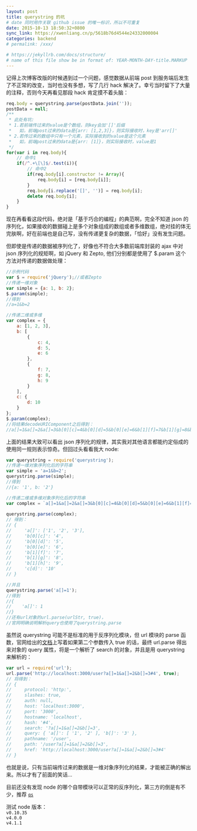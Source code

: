 ```yaml
---
layout: post
title: querystring 的坑
# date 同时用作关联 github issue 的唯一标识，所以不可重复
date: 2015-10-13 18:50:32+0800
sync_link: https://xwenliang.cn/p/5618b76d4544e24332000004
categories: backend
# permalink: /xxx/

# https://jekyllrb.com/docs/structure/
# name of this file show be in format of: YEAR-MONTH-DAY-title.MARKUP
---
```



记得上次博客改版的时候遇到过一个问题，感觉数据从前端 post 到服务端后发生了不正常的改变，当时也没有多想，写了几行 hack 解决了。幸亏当时留下了大量的注释，否则今天再看见那段 hack 肯定摸不着头脑：  

```javascript
req.body = querystring.parse(postData.join(''));
postData = null;
/**
 * 此处有坑:
 * 1.若前端传过来的value是个数组，则key会加'[]'后缀
 *   如，前端post过来的data是{arr: [1,2,3]}，则实际接收时，key是'arr[]'
 * 2.若传过来的数组中只有一个元素，实际接收到的value是这个元素
 *   如，前端post过来的data是{arr: [1]}，则实际接收时，value是1
 */
for(var i in req.body){
	// 命中1
	if(/^.+\[\]$/.test(i)){
		// 命中2
		if(req.body[i].constructor != Array){
			req.body[i] = [req.body[i]];
		}
		req.body[i.replace('[]', '')] = req.body[i];
		delete req.body[i];
	}
}
```

现在再看看这段代码，绝对是「基于巧合的编程」的典范啊，完全不知道 json 的序列化，如果接收的数据碰上是多个对象组成的数组或者多维数组，绝对挂的体无完肤啊，好在前端也是自己写，没有传递更复杂的数据，「恰好」没有发生问题。  

但即使是传递的数据被序列化了，好像也不符合大多数前端库封装的 ajax 中对 json 序列化的规矩啊，如 jQuery 和 Zepto, 他们分别都是使用了 $.param 这个方法对传递的数据做处理：  

```javascript
//示例代码
var $ = require('jQuery');//或者Zepto
//传递一维对象
var simple = {a: 1, b: 2};
$.param(simple);
//得到
//a=1&b=2

//传递二维或多维
var complex = {
    a: [1, 2, 3],
    b: [
        {
            c: 4,
            d: 5,
            e: 6
        },
        {
            f: 7,
            g: 8,
            h: 9
        }
    ],
    c: {
        d: 10
    }
};
$.param(complex);
//将结果decodeURIComponent之后得到：
//a[]=1&a[]=2&a[]=3&b[0][c]=4&b[0][d]=5&b[0][e]=6&b[1][f]=7&b[1][g]=8&b[1][h]=9&c[d]=10
 ```

上面的结果大致可以看出 json 序列化的规律，其实我对其他语言都能约定俗成的使用同一规则表示惊奇。但回过头看看我大 node:  

```javascript
var querystring = require('querystring');
//传递一维对象序列化后的字符串
var simple = 'a=1&b=2';
querystring.parse(simple);
//得到
//{a: '1', b: '2'}

//传递二维或多维对象序列化后的字符串
var complex = `a[]=1&a[]=2&a[]=3&b[0][c]=4&b[0][d]=5&b[0][e]=6&b[1][f]=7&b[1][g]=8&b[1][h]=9&c[d]=10`;
 
querystring.parse(complex);
// 得到：
// { 
//     'a[]': ['1', '2', '3'],
//     'b[0][c]': '4',
//     'b[0][d]': '5',
//     'b[0][e]': '6',
//     'b[1][f]': '7',
//     'b[1][g]': '8',
//     'b[1][h]': '9',
//     'c[d]': '10'
// }

//并且
querystring.parse('a[]=1');
//得到
//{
//    'a[]': 1
//}
//还有url对象的url.parse(urlStr, true)，
//官网明确说明解析query也使用了querystring.parse
```

虽然说 querystring 可能不是标准的用于反序列化模块，但 url 模块的 parse 函数，官网给出的[文档](https://nodejs.org/api/url.html)上写着如果第二个参数传入 true 的话，最终 url.parse 得出来对象的 query 属性，将是一个解析了 search 的对象，并且是用 querystring 来解析的：  

```javascript
var url = require('url');
url.parse('http://localhost:3000/user?a[]=1&a[]=2&b[]=3#4', true);
// 将得到：
// {
//     protocol: 'http:',
//     slashes: true,
//     auth: null,
//     host: 'localhost:3000',
//     port: '3000',
//     hostname: 'localhost',
//     hash: '#4',
//     search: '?a[]=1&a[]=2&b[]=3',
//     query: { 'a[]': [ '1', '2' ], 'b[]': '3' },
//     pathname: '/user',
//     path: '/user?a[]=1&a[]=2&b[]=3',
//     href: 'http://localhost:3000/user?a[]=1&a[]=2&b[]=3#4'
// }
```

也就是说，只有当前端传过来的数据是一维对象序列化的结果，才能被正确的解出来。所以才有了前面的笑话...  

目前还没有发现 node 的哪个自带模块可以正常的反序列化，第三方的倒是有不少，推荐 [`qs`](https://www.npmjs.com/package/qs)  

测试 node 版本：  
`v0.10.35`  
`v4.0.0`  
`v4.1.1`  

